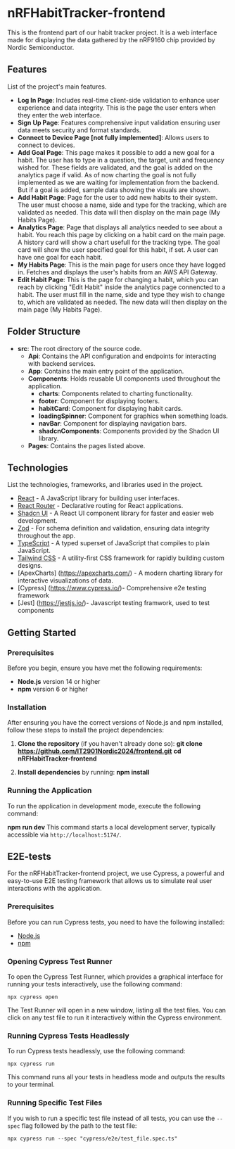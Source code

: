 # nRFHabitTracker-frontend

This is the frontend part of our habit tracker project. It is a web interface made for displaying the data gathered by the nRF9160 chip provided by Nordic Semiconductor.

## Features

List of the project's main features.

- **Log In Page**: Includes real-time client-side validation to enhance user experience and data integrity. This is the page the user enters when they enter the web interface.
- **Sign Up Page**: Features comprehensive input validation ensuring user data meets security and format standards.
- **Connect to Device Page [not fully implemented]**: Allows users to connect to devices.
- **Add Goal Page**: This page makes it possible to add a new goal for a habit. The user has to type in a question, the target, unit and frequency wished for. These fields are validated, and the goal is added on the analytics page if valid. As of now charting the goal is not fully implemented as we are waiting for implementation from the backend. But if a goal is added, sample data showing the visuals are shown. 
- **Add Habit Page**: Page for the user to add new habits to their system. The user must choose a name, side and type for the tracking, which are validated as needed. This data will then display on the main page (My Habits Page).
- **Analytics Page**: Page that displays all analytics needed to see about a habit. You reach this page by clicking on a habit card on the main page. A history card will show a chart usefull for the tracking type. The goal card will show the user specified goal for this habit, if set. A user can have one goal for each habit.
- **My Habits Page**: This is the main page for users once they have logged in. Fetches and displays the user's habits from an AWS API Gateway.
- **Edit Habit Page**: This is the page for changing a habit, which you can reach by clicking "Edit Habit" inside the analytics page connencted to a habit. The user must fill in the name, side and type they wish to change to, which are validated as needed. The new data will then display on the main page (My Habits Page).

## Folder Structure
- **src**: The root directory of the source code.
    - **Api**: Contains the API configuration and endpoints for interacting with backend services.
    - **App**: Contains the main entry point of the application.
    - **Components**: Holds reusable UI components used throughout the application.
        - **charts**: Components related to charting functionality.
        - **footer**: Component for displaying footers.
        - **habitCard**: Component for displaying habit cards.
        - **loadingSpinner**: Component for graphics when something loads.
        - **navBar**: Component for displaying navigation bars.
        - **shadcnComponents**: Components provided by the Shadcn UI library.
    - **Pages**: Contains the pages listed above.

## Technologies

List the technologies, frameworks, and libraries used in the project.

- [React](https://reactjs.org/) - A JavaScript library for building user interfaces.
- [React Router](https://reactrouter.com/) - Declarative routing for React applications.
- [Shadcn UI](https://shadcn.github.io/ui/) - A React UI component library for faster and easier web development.
- [Zod](https://github.com/colinhacks/zod) - For schema definition and validation, ensuring data integrity throughout the app.
- [TypeScript](https://www.typescriptlang.org/) - A typed superset of JavaScript that compiles to plain JavaScript.
- [Tailwind CSS](https://tailwindcss.com/) - A utility-first CSS framework for rapidly building custom designs.
- [ApexCharts] (https://apexcharts.com/) - A modern charting library for interactive visualizations of data.
- [Cypress] (https://www.cypress.io/)- Comprehensive e2e testing framework 
- [Jest] (https://jestjs.io/)- Javascript testing framwork, used to test components

## Getting Started

### Prerequisites

Before you begin, ensure you have met the following requirements:

- **Node.js** version 14 or higher
- **npm** version 6 or higher

### Installation

After ensuring you have the correct versions of Node.js and npm installed, follow these steps to install the project dependencies:

1. **Clone the repository** (if you haven't already done so):
**git clone https://github.com/IT2901Nordic2024/frontend.git**
**cd nRFHabitTracker-frontend**

1. **Install dependencies** by running:
**npm install**

### Running the Application 

To run the application in development mode, execute the following command:

**npm run dev**
This command starts a local development server, typically accessible via `http://localhost:5174/`.

<!-- ## Testing
To run automated tests, use the following command:
**npm test** -->

## E2E-tests
 For the nRFHabitTracker-frontend project, we use Cypress, a powerful and easy-to-use E2E testing framework that allows us to simulate real user interactions with the application.

### Prerequisites

Before you can run Cypress tests, you need to have the following installed:

- [Node.js](https://nodejs.org/)
- [npm](https://www.npmjs.com/)


### Opening Cypress Test Runner

To open the Cypress Test Runner, which provides a graphical interface for running your tests interactively, use the following command:

`npx cypress open`


The Test Runner will open in a new window, listing all the test files. You can click on any test file to run it interactively within the Cypress environment.

### Running Cypress Tests Headlessly

To run Cypress tests headlessly, use the following command:

`npx cypress run`

This command runs all your tests in headless mode and outputs the results to your terminal.

### Running Specific Test Files

If you wish to run a specific test file instead of all tests, you can use the `--spec` flag followed by the path to the test file:

`npx cypress run --spec "cypress/e2e/test_file.spec.ts"`
